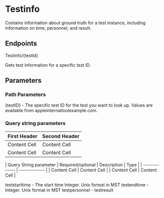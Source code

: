 # Testinfo

Contains information about ground truth for a test instance, including information on time, personnel, and result.

## Endpoints

Testinfo/{testId}

Gets test information for a specific test ID.

## Parameters

### Path Parameters

{testID} - The specific test ID for the test you want to look up. Values are available from appleinternaltoolexample.com.

### Query string parameters


| First Header  | Second Header |
| ------------- | ------------- |
| Content Cell  | Content Cell  |
| Content Cell  | Content Cell  |


| Query String parameter  | Required/optional | Description | Type |
| ------------- | ------------- |
| Content Cell  | Content Cell  |
| Content Cell  | Content Cell  |

teststarttime - The start time Integer. Unix format in MST
testendtime - Integer. Unix format in MST
testpersonnel - 
testresult



